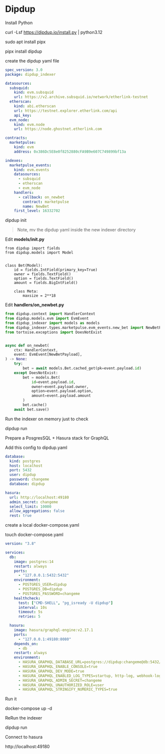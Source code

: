 # Dipdup

Install Python

curl -Lsf https://dipdup.io/install.py | python3.12

sudo apt install pipx

pipx install dipdup


create the dipdup yaml file

```yaml
spec_version: 3.0
package: dipdup_indexer

datasources:
  subsquid:
    kind: evm.subsquid
    url: https://v2.archive.subsquid.io/network/etherlink-testnet
  etherscan:
    kind: abi.etherscan
    url: https://testnet.explorer.etherlink.com/api
    api_key:
  evm_node:
    kind: evm.node
    url: https://node.ghostnet.etherlink.com

contracts:
  marketpulse:
    kind: evm
    address: 0x386Dc5E8e0f8252880cFA9B9e607C749899bf13a

indexes:
  marketpulse_events:
    kind: evm.events
    datasources:
      - subsquid
      - etherscan
      - evm_node
    handlers:
      - callback: on_newbet
        contract: marketpulse
        name: NewBet
    first_level: 16332702
```

dipdup init

> Note, mv the dipdup yaml inside the new indexer directory


Edit **models/__init__.py**

```python3
from dipdup import fields
from dipdup.models import Model


class Bet(Model):
    id = fields.IntField(primary_key=True)
    owner = fields.TextField()
    option = fields.TextField()
    amount = fields.BigIntField()

    class Meta:
        maxsize = 2**18
```


Edit **handlers/on_newbet.py**

```python
from dipdup.context import HandlerContext
from dipdup.models.evm import EvmEvent
from dipdup_indexer import models as models
from dipdup_indexer.types.marketpulse.evm_events.new_bet import NewBetPayload
from tortoise.exceptions import DoesNotExist


async def on_newbet(
    ctx: HandlerContext,
    event: EvmEvent[NewBetPayload],
) -> None:
    try:
        bet = await models.Bet.cached_get(pk=event.payload.id)
    except DoesNotExist:
        bet = models.Bet(
            id=event.payload.id,
            owner=event.payload.owner,
            option=event.payload.option,
            amount=event.payload.amount
        )
        bet.cache()
    await bet.save()
```

Run the indexer on memory just to check

dipdup run


Prepare a PosgresSQL + Hasura stack for GraphQL

Add this config to dipdup.yaml

```yaml
database:
  kind: postgres
  host: localhost
  port: 5432
  user: dipdup
  password: changeme
  database: dipdup

hasura:
  url: http://localhost:49180
  admin_secret: changeme
  select_limit: 10000
  allow_aggregations: false
  rest: true
``` 

create a local docker-compose.yaml

touch docker-compose.yaml

```yaml
version: "3.8"

services:
  db:
    image: postgres:14
    restart: always
    ports:
      - "127.0.0.1:5432:5432"
    environment:
      - POSTGRES_USER=dipdup
      - POSTGRES_DB=dipdup
      - POSTGRES_PASSWORD=changeme
    healthcheck:
      test: ["CMD-SHELL", "pg_isready -U dipdup"]
      interval: 10s
      timeout: 5s
      retries: 5

  hasura:
    image: hasura/graphql-engine:v2.17.1
    ports:
      - "127.0.0.1:49180:8080"
    depends_on:
      - db
    restart: always
    environment:
      - HASURA_GRAPHQL_DATABASE_URL=postgres://dipdup:changeme@db:5432/dipdup
      - HASURA_GRAPHQL_ENABLE_CONSOLE=true
      - HASURA_GRAPHQL_DEV_MODE=true
      - HASURA_GRAPHQL_ENABLED_LOG_TYPES=startup, http-log, webhook-log, websocket-log, query-log
      - HASURA_GRAPHQL_ADMIN_SECRET=changeme
      - HASURA_GRAPHQL_UNAUTHORIZED_ROLE=user
      - HASURA_GRAPHQL_STRINGIFY_NUMERIC_TYPES=true
```

Run it

docker-compose up -d

ReRun the indexer


dipdup run


Connect to hasura

http://localhost:49180